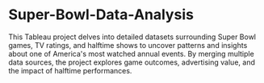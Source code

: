 # Super-Bowl-Data-Analysis
This Tableau project delves into detailed datasets surrounding Super Bowl games, TV ratings, and halftime shows to uncover patterns and insights about one of America's most watched annual events. By merging multiple data sources, the project explores game outcomes, advertising value, and the impact of halftime performances.

